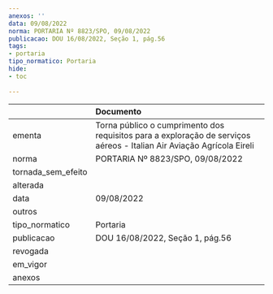 ```yaml
---
anexos: ''
data: 09/08/2022
norma: PORTARIA Nº 8823/SPO, 09/08/2022
publicacao: DOU 16/08/2022, Seção 1, pág.56
tags:
- portaria
tipo_normatico: Portaria
hide: 
- toc 
 
---
```


|                    | Documento                                                                                                             |
|:-------------------|:----------------------------------------------------------------------------------------------------------------------|
| ementa             | Torna público o cumprimento dos requisitos para a exploração de serviços aéreos - Italian Air Aviação Agrícola Eireli |
| norma              | PORTARIA Nº 8823/SPO, 09/08/2022                                                                                      |
| tornada_sem_efeito |                                                                                                                       |
| alterada           |                                                                                                                       |
| data               | 09/08/2022                                                                                                            |
| outros             |                                                                                                                       |
| tipo_normatico     | Portaria                                                                                                              |
| publicacao         | DOU 16/08/2022, Seção 1, pág.56                                                                                       |
| revogada           |                                                                                                                       |
| em_vigor           |                                                                                                                       |
| anexos             |                                                                                                                       |